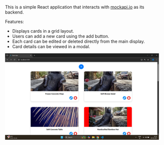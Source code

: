 This is a simple React application that interacts with [mockapi.io](https://mockapi.io/) as its backend.

Features:

- Displays cards in a grid layout.
- Users can add a new card using the add button.
- Each card can be edited or deleted directly from the main display.
- Card details can be viewed in a modal.

![App Screenshot](Screenshot%20(4).png)
